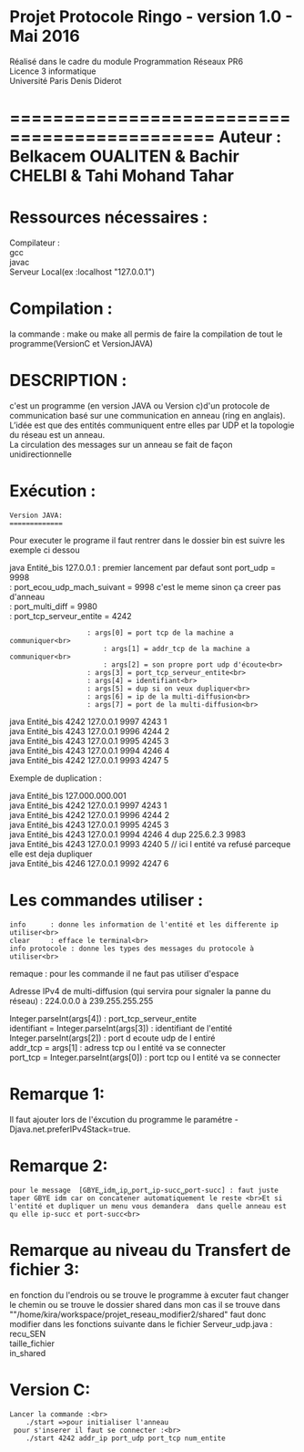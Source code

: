 Projet Protocole Ringo - version 1.0 - Mai 2016
===============================================
Réalisé dans le cadre du module Programmation Réseaux PR6<br>
Licence 3 informatique<br>
Université Paris Denis Diderot<br>

=============================================
Auteur : Belkacem OUALITEN & Bachir CHELBI & Tahi Mohand Tahar
=============================================


Ressources nécessaires :
=======================
Compilateur :<br>
	gcc<br>
	javac<br>
Serveur Local(ex :localhost "127.0.0.1")<br>

Compilation :
=============
 la commande : make ou make all permis de faire la compilation de tout le programme(VersionC et VersionJAVA)<br>

DESCRIPTION :
=============
c'est un programme (en version JAVA ou Version c)d'un protocole de communication basé sur une communication en
anneau (ring en anglais).<br> 
L’idée est que des entités communiquent entre elles par UDP et la topologie du réseau est un anneau.<br> 
La circulation des messages sur un anneau se fait de façon unidirectionnelle<br>

Exécution :
===========
	Version JAVA:
	=============

Pour executer le programe il faut rentrer dans le dossier bin est suivre les exemple ci dessou<br>

java Entité_bis 127.0.0.1 : premier lancement par defaut sont port_udp = 9998<br>
			  : port_ecou_udp_mach_suivant = 9998 c'est le meme sinon ça creer pas d'anneau<br>
			  : port_multi_diff = 9980<br>
			  : port_tcp_serveur_entite = 4242<br>

					   : args[0] = port tcp de la machine a communiquer<br>
				           : args[1] = addr_tcp de la machine a communiquer<br>
				           : args[2] = son propre port udp d'écoute<br>
					   : args[3] = port_tcp_serveur_entite<br>
					   : args[4] = identifiant<br>
					   : args[5] = dup si on veux dupliquer<br>
					   : args[6] = ip de la multi-diffusion<br>
					   : args[7] = port de la multi-diffusion<br>

java Entité_bis 4242 127.0.0.1 9997 4243 1<br>
java Entité_bis 4243 127.0.0.1 9996 4244 2<br>
java Entité_bis 4243 127.0.0.1 9995 4245 3<br>
java Entité_bis 4243 127.0.0.1 9994 4246 4<br>
java Entité_bis 4242 127.0.0.1 9993 4247 5<br>

Exemple de duplication :<br>

java Entité_bis 127.000.000.001<br>
java Entité_bis 4242 127.0.0.1 9997 4243 1<br>
java Entité_bis 4242 127.0.0.1 9996 4244 2<br>
java Entité_bis 4243 127.0.0.1 9995 4245 3<br>
java Entité_bis 4243 127.0.0.1 9994 4246 4 dup 225.6.2.3 9983<br>
java Entité_bis 4243 127.0.0.1 9993 4240 5 // ici l entité va refusé parceque elle est deja dupliquer<br>
java Entité_bis 4246 127.0.0.1 9992 4247 6<br>

Les commandes utiliser :
========================
	info      : donne les information de l'entité et les differente ip utiliser<br>
	clear     : efface le terminal<br>
	info protocole : donne les types des messages du protocole à utiliser<br>
remaque : pour les commande il ne faut pas utiliser d'espace<br>


Adresse IPv4 de multi-diffusion (qui servira pour signaler la panne du réseau) : 224.0.0.0 à 239.255.255.255<br>

Integer.parseInt(args[4]) : port_tcp_serveur_entite<br>
identifiant = Integer.parseInt(args[3]) : identifiant de l'entité<br>
Integer.parseInt(args[2]) : port d ecoute udp de l entiré<br>
addr_tcp = args[1] : adress tcp ou l entité va se connecter<br>
port_tcp = Integer.parseInt(args[0]) : port tcp ou l entité va se connecter<br>


Remarque 1:
==========
Il faut ajouter lors de l'éxcution du programme le paramétre -Djava.net.preferIPv4Stack=true.<br>

Remarque 2:
===========
	pour le message  [GBYE␣idm␣ip␣port␣ip-succ␣port-succ] : faut juste taper GBYE idm car on concatener automatiquement le reste <br>Et si l'entité et dupliquer un menu vous demandera  dans quelle anneau est qu elle ip-succ et port-succ<br>

Remarque au niveau du Transfert de fichier 3:
=============================================
 en fonction du l'endrois ou se trouve le programme à excuter faut changer le chemin ou se trouve le dossier shared dans mon cas il se trouve  dans ""/home/kira/workspace/projet_reseau_modifier2/shared" faut donc modifier dans les fonctions suivante dans le fichier Serveur_udp.java :<br>
 	recu_SEN  <br>
	taille_fichier<br>
	in_shared<br>

Version C:
==========
	Lancer la commande :<br>
		./start =>pour initialiser l'anneau
	 pour s'inserer il faut se connecter :<br>
	 	./start 4242 addr_ip port_udp port_tcp num_entite
